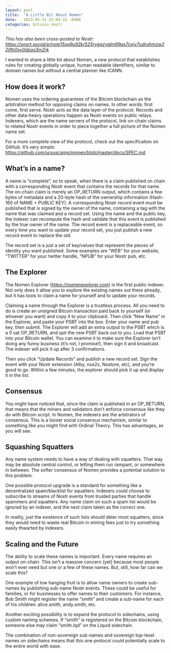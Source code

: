 ```yaml
---
layout: post
title:  "A Little Bit About Nomen"
date:   2023-05-31 23:04:33 -0400
categories: bitcoin nostr
---
```


_This has also been cross-posted to Nostr: https://snort.social/e/note15xq9u92kr525rygqzyglm99qs7cejy7udruhmzw22jflh0sy0dzqs3m2rk_

I wanted to share a little bit about Nomen, a new protocol that establishes rules for creating globally unique, human readable identifiers, similar to domain names but without a central planner like ICANN.

## How does it work?

Nomen uses the ordering guarantees of the Bitcoin blockchain as the arbitration method for opposing claims on names. In other words: first come, first serve. Nostr acts as the data layer of the protocol. Records and other data-heavy operations happen as Nostr events on public relays. Indexers, which are the name servers of the protocol, link on-chain claims to related Nostr events in order to piece together a full picture of the Nomen name set.

For a more complete view of the protocol, check out the specification on GitHub. It’s very simple: https://github.com/ursuscamp/nomen/blob/master/docs/SPEC.md

## What’s in a name?

A name is “complete”, so to speak, when there is a claim published on chain with a corresponding Nostr event that contains the records for that name. The on-chain claim is merely an OP_RETURN output, which contains a few bytes of metadata and a 20-byte hash of the ownership information (Hash-160 of NAME + PUBLIC KEY). A corresponding Nostr record event must be published that is signed by the owner of the name, containing a tag with the name that was claimed and a record set. Using the name and the public key, the indexer can recompute the hash and validate that this event is published by the true owner of the name. The record event is a replaceable event, so every time you want to update your record set, you just publish a new record event to replace the old.

The record set is a just a set of key/values that represent the pieces of identity you want published. Some examples are “WEB” for your website, “TWITTER” for your twitter handle, “NPUB” for your Nostr pub, etc.

## The Explorer

The Nomen Explorer (https://nomenexplorer.com) is the first public indexer. Not only does it allow you to explore the existing names out there already, but it has tools to claim a name for yourself and to update your records.

Claiming a name through the Explorer is a trustless process. All you need to do is create an unsigned Bitcoin transaction paid back to yourself (or whoever you want) and copy it to your clipboard. Then click “New Name” in the Explorer, and paste your PSBT into the box. Enter your name and pub key, then submit. The Explorer will add an extra output to the PSBT which is a 0 sat OP_RETURN, and spit the new PSBT back out to you. Load that PSBT into your Bitcoin wallet. You can examine it to make sure the Explorer isn’t doing any funny business (it’s not, I promise!), then sign it and broadcast. The indexer will pick it up after 3 confirmations.

Then you click “Update Records” and publish a new record set. Sign the event with your Nostr extension (Alby, nos2x, Nostore, etc), and you’re good to go. Within a few minutes, the explorer should pick it up and display it in the list. 

## Consensus

You might have noticed that, since the claim is published in an OP_RETURN, that means that the miners and validators don’t enforce consensus like they do with Bitcoin script. In Nomen, the indexers are the arbitrators of consensus. This is a looser social consensus mechanism, similar to something like you might find with Ordinal Theory. This has advantages, as you will see.

## Squashing Squatters

Any name system needs to have a way of dealing with squatters. That way may be absolute central control, or letting them run rampant, or somewhere in between. The softer consensus of Nomen provides a potential solution to this problem.

One possible protocol upgrade is a standard for something like a decentralized spam/blacklist for squatters. Indexers could choose to subscribe to streams of Nostr events from trusted parties that handle spammers and squatters. Any name claim on such a spam list would be ignored by an indexer, and the next claim taken as the correct one. 

In reality, just the existence of such lists should deter most squatters, since they would need to waste real Bitcoin in mining fees just to try something easily thwarted by indexers.

## Scaling and the Future

The ability to scale these names is important. Every name requires an output on-chain. This isn’t a massive concern (yet) because most people won’t ever need but one or a few of these names. But, still, how far can we scale this?

One example of low hanging fruit is to allow name owners to create sub-names by publishing sub-name Nostr events. These could be useful for families, or for businesses to offer names to their customers. For instance, Bob Smith might register the name “smith” and create a sub-name for each of his children: alice.smith, andy.smith, etc.

Another exciting possibility is to expand the protocol to sidechains, using custom naming schemes. If “smith” is registered on the Bitcoin blockchain, someone else may claim “smith.lqd” on the Liquid sidechain. 

The combination of non-sovereign sub-names and sovereign top-level names on sidechains means that this one protocol could potentially scale to the entire world with ease.
